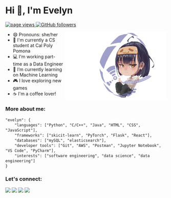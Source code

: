 

<!--
**mievenfall/mievenfall** is a ✨ _special_ ✨ repository because its `README.md` (this file) appears on your GitHub profile.

-->
<h1 align="left">Hi 👋, I'm Evelyn</h1>

<p align="left">
  <a href="https://github.com/mievenfall">
    <img src="https://komarev.com/ghpvc/?username=mievenfall" alt="page views">
  </a>
  <a href="https://github.com/mievenfall?tab=followers">
    <img alt="GitHub followers" src="https://img.shields.io/github/followers/mievenfall?color=green&logo=github">
  </a>
</p>


<img src="./img/Chibi-eve.png" alt="chibi-evelyn" align="right" width="320">



- 😄 Pronouns: she/her
- 📓 I'm currently a CS student at Cal Poly Pomona
- 💻 I'm working part-time as a Data Engineer
- 🌱 I’m currently learning on Machine Learning 
- 🎮 I love exploring new games
- ☕ I'm a coffee lover!




<h3 align="left">More about me:</h3>

```
"evelyn": {
    "languages": ["Python", "C/C++", "Java", "HTML", "CSS", "JavaScript"],
    "frameworks": ["skicit-learn", "PyTorch", "Flask", "React"],
    "databases": ["mySQL", "elasticsearch"],
    "developer tools": ["Git", "AWS", "Postman", "Jupyter Notebook", "VS Code", "PyCharm"],
    "interests": ["software engineering", "data science", "data engineering"]
}
```

<h3 align="left">Let's connect:</h3>

<a target="_blank" href="https://www.linkedin.com/in/www.linkedin.com/in/evelynvu"><img src="https://img.shields.io/badge/-LinkedIn-0077B5?style=for-the-badge&logo=Linkedin&logoColor=white"></img></a>
<a target="_blank" href="mailto:mngoc2603@gmail.com"><img src="https://img.shields.io/badge/-Gmail-D14836?style=for-the-badge&logo=Gmail&logoColor=white"></img></a>
<a target="_blank" href="https://x.com/mievenfall"><img src="https://img.shields.io/badge/@mievenfall-000000?style=for-the-badge&logo=x&logoColor=white"></img></a>
<a target="_blank" href="https://www.threads.net/@mievenfall"><img src="https://img.shields.io/badge/Threads-000000.svg?style=for-the-badge&logo=Threads&logoColor=white"></img></a>
